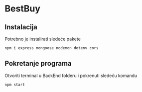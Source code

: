 BestBuy
=======
Instalacija
-------------
Potrebno je instalirati sledeće pakete
```bash
npm i express mongoose nodemon dotenv cors
```

Pokretanje programa
-------------------

Otvoriti terminal u BackEnd folderu i pokrenuti sledeću komandu
```bash
npm start
```



